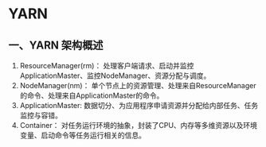 # YARN

## 一、YARN 架构概述

1. ResourceManager(rm)： 处理客户端请求、启动并监控ApplicationMaster、监控NodeManager、资源分配与调度。
2. NodeManager(nm)： 单个节点上的资源管理、处理来自ResourceManager的命令、处理来自ApplicationMaster的命令。
3. ApplicationMaster: 数据切分、为应用程序申请资源并分配给内部任务、任务监控与容错。
4. Container： 对任务运行环境的抽象，封装了CPU、内存等多维资源以及环境变量、启动命令等任务运行相关的信息。